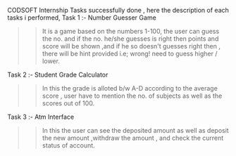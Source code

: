 CODSOFT Internship Tasks successfully done , here the description of each tasks i performed,
Task 1 :- Number Guesser Game
>>It is a game based on the numbers 1-100, the user can guess the no. and if the no. he/she guesses is right then points and score will be shown ,and if he so doesn't guesses right then , there will be hint provided i.e; wrong! need to guess higher / lower.

Task 2 :- Student Grade Calculator
>>In this the grade is alloted b/w A-D according to the average score , user have to mention the no. of subjects as well as the scores out of 100.

Task 3 :- Atm Interface
>> In this the user can see the deposited amount as well as deposit the new amount ,withdraw the amount , and check the current status of account.
